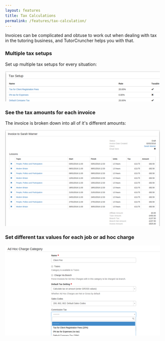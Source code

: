 ```yaml
---
layout: features
title: Tax Calculations
permalink: /features/tax-calculation/
---
```

Invoices can be complicated and obtuse to work out when dealing with tax in the tutoring business, and TutorCruncher helps you with that.

### Multiple tax setups

Set up multiple tax setups for every situation:

<a href="/img/features/tax-setups.png" data-lightbox="lightbox" data-title="Set up multiple tax setups for every situation" class="thumbnail">
  <img src="/img/features/tax-setups.png" alt-text="Set up multiple tax setups for every situation"/>
</a>

### See the tax amounts for each invoice

The invoice is broken down into all of it's different amounts:

<a href="/img/features/invoice-tax.png" data-lightbox="lightbox" data-title="See the invoice broken down into its amounts" class="thumbnail">
  <img src="/img/features/invoice-tax.png" alt-text="See the invoice broken down into its amounts"/>
</a>

### Set different tax values for each job or ad hoc charge

<a href="/img/features/adhoccharge-tax.png" data-lightbox="lightbox" data-title="Set your tax setup per ad hoc charge category" class="thumbnail">
  <img src="/img/features/adhoccharge-tax.png" alt-text="Set your tax setup per ad hoc charge category"/>
</a>
